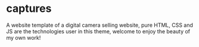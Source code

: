 # captures
A website template of a digital camera selling website, pure HTML, CSS and JS are the technologies user in this theme, welcome to enjoy the beauty of my own work! 
